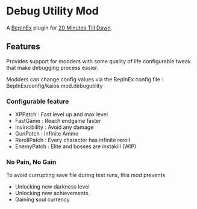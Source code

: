 # Debug Utility Mod
A [BepInEx](https://github.com/BepInEx/BepInEx/releases) plugin for [20 Minutes Till Dawn](https://store.steampowered.com/app/1966900/20_Minutes_Till_Dawn/).

## Features

Provides support for modders with some quality of life configurable tweak that make debugging process easier.

Modders can change config values via the BepInEx config file : BepInEx/config/kaios.mod.debugutility

### Configurable feature
- XPPatch       : Fast level up and max level
- FastGame      : Reach endgame faster
- Invincibility : Avoid any damage
- GunPatch      : Infinite Ammo
- RerollPatch   : Every character has infinite reroll
- EnemyPatch    : Elite and bosses are instakill (WIP)

### No Pain, No Gain

To avoid currupting save file during test runs, this mod prevents 
- Unlocking new darkness level
- Unlocking new achievements
- Gaining soul currency
